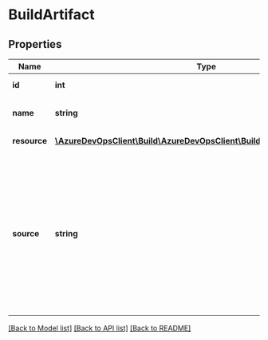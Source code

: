 # BuildArtifact

## Properties
Name | Type | Description | Notes
------------ | ------------- | ------------- | -------------
**id** | **int** | The artifact ID. | [optional] 
**name** | **string** | The name of the artifact. | [optional] 
**resource** | [**\AzureDevOpsClient\Build\AzureDevOpsClient\Build\Model\ArtifactResource**](ArtifactResource.md) | The actual resource. | [optional] 
**source** | **string** | The artifact source, which will be the ID of the job that produced this artifact. If an artifact is associated with multiple sources, this points to the first source. | [optional] 

[[Back to Model list]](../README.md#documentation-for-models) [[Back to API list]](../README.md#documentation-for-api-endpoints) [[Back to README]](../README.md)


